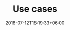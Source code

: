---
title: "Use cases"
date: 2018-07-12T18:19:33+06:00
bgImage: images/background/page-title.jpg
---